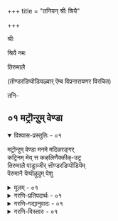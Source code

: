 +++
title = "तनियन् श्रीः श्रियै"

+++

श्रीः

श्रियै नमः

तिरुमालै

\(तॊण्डरडिप्पॊडियऴ्वार् ऎम्ब विप्रनारायणर विरचित\)

तनि-

## ०१ मट्रॊन्ऱुम् वेण्डा

<details open><summary>विश्वास-प्रस्तुतिः - ०१</summary>

मट्रॊन्ऱुम् वेण्डा मनमे मदिळरङ्गर्  
कट्रिनम् मेय् त्त कऴलिणैक्कीऴ्-उट्र  
तिरुमालै पाडुञ्जीर् त्तॊण्डरडिप्पॊडियॆम्  
पॆरुमानै यॆप्पॊऴुदुम् पेशु
</details>

<details><summary>मूलम् - ०१</summary>

मट्रॊन्ऱुम् वेण्डा मनमे मदिळरङ्गर्  
कट्रिनम् मेय् त्त कऴलिणैक्कीऴ्-उट्र  
तिरुमालै पाडुञ्जीर् त्तॊण्डरडिप्पॊडियॆम्  
पॆरुमानै यॆप्पॊऴुदुम् पेशु
</details>

<details><summary>गरणि-प्रतिपदार्थः - ०१</summary>

मनमे=मनस्से, मट्रु ऒन्ऱुम्=बेरॆ एनॊन्दन्नू, वेण्डा=बेडदॆ\(आशिसदॆ\), मदिळ् अरङ्गर्=प्राकारगळ नडुवॆ नॆलसिरुव श्रीरङ्गनाथनु, कट्रु=करुगळ, इनम्=मन्दॆयन्नु, मेय् त्त=मेयिसिद, कऴल् इणैकीऴ्=ऎरडु पादगळ कॆळगॆ, उट्र=सम्बन्धिसिद, तिरुमालै=तिरुमालै ऎम्ब दिव्यप्रबन्धवन्नु, पाडुम्=हाडुव, शीर्=भागवन्नु पडॆद, तॊण्डर् अडिपॊडि ऎम् पॆरुमानै=भक्तर पादधूळियाद नम्म हिरिमॆयवनन्नु, ऎप्पॊऴुदुम्=ऎल्ल कालदल्लू\(अनवरतवू\), पेशु=हेळुत्तिरु.
</details>

<details><summary>गरणि-गद्यानुवादः - ०१</summary>

मनवे, बेरॆ यावुदन्नू आशिसदॆ, सप्त प्राकारगळ नडुवॆ नॆलसिरुव श्रीरङ्गनाथनु करुगळ मन्दॆयन्नु मेयिसिद ऎरडु पादगळ अडियल्लि, अदक्कॆ सम्बन्धिसिद "तिरुमालै"ऎम्ब दिव्यप्रबन्धवन्नु हाडुव भाग्यवन्नु पडॆद तॊण्डरडिप्पॊडि-अथवा, भक्तर पादधूळियाद नम्म हिरिमॆयवनन्नु ऎडॆबिडदॆ हेळुत्तिरु. \(१\)
</details>

<details><summary>गरणि-विस्तारः - ०१</summary>

इदु"तॊण्डरडिप्पॊडि" अथवा "भक्तर पादधूळि"ऎम्ब हॆसरिन आऴ्वाररन्नु कुरित तनि. हिन्दॆ, दक्षिणभारतदल्लि चोळनाडु ऎम्बुदित्तु. आ नाडिनल्लि "तिरुमण्डङ्गुडि"ऎम्बुदॊन्दु हळ्ळि. अल्लि, ब्राह्मण कुलदल्लि ई आऴ्वाररु जनिसिदरु. "नारायण"ऎन्दु इवरिगॆ नामकरणवायितु. कालक्रमदल्लि इवरिगॆ ऎल्ल ब्राह्मण संस्कारगळन्नू नडसि, मन्त्रोपदेशवन्नू माडलायितु. वंशपारम्पर्यवागि नडॆदुबन्द, तुलसीवनवन्नु बॆळॆसि, प्रतिदिनवू भगवन्तनिगॆ तुलसीहारवन्नु अर्पिसुव कॆलसवन्नु ई आऴ्वाररु नडसुत्त बन्दरु. ब्रह्मचारियागि इद्दुकॊण्डु, निष्ठॆयिन्द तम्म ई सेवाकार्यवन्नु नडसुत्ता, हॆङ्गसरन्नु कण्णॆत्ति नोडदन्तॆ, शुद्धवाद

२

जीवनवन्नु नडसुत्तिद्दरु.अवरिद्द ऊरिगॆ समीपदल्लि वासवागिद्द देवदेवि ऎम्ब हॆसरिन देवदासियाद चॆलुवॆयिद्दळु. आकस्मिकवागि अवळु आऴ्वाररन्नु नोडि तन्न रूपलावण्यगळिन्द अवरन्नु तन्नवनन्नागि माडिकॊळ्ळबेकॆन्दु फणतॊट्टळु. बळिक, सामान्यवाद उडुपन्नु धरिसि अवळु आऴ्वारर बळिगॆ बन्दळु. तनगू भगवन्तन सेवॆयल्लि अवर हूदोटदल्लि कॆलस माडलु अवकाश कॊडबेकॆन्दु आऴ्वाररन्नु बलुनम्रळागि बेडिदळु. आऴ्वाररु ऒप्पिदरु.

तोटदल्लि उत्तमवाद कॆलस माडुत्ता अवळु कॆलवु दिनगळु कळॆदळु. ऒन्दु दिन बिरुसु मळॆगरॆयितु. मळॆयल्लि तॊय्दुहोदरू सह, अवळु बिडदॆ तन्न कॆलसवन्नु माडुत्तिरुवुदन्नु कण्डु आऴ्वाररु अवळन्नु तम्म गुडिसिलिगॆ बरमाडिकॊण्डरु. तम्म अङ्गवस्त्रवन्नु अवळिगॆ उडलु कॊट्टरु. रात्रियायितु. अल्लिये आ रात्रि तङ्गिरलु अवळिगॆ अवकाशकॊट्टरु.

आ रात्रिये देवदेवि आऴ्वाररन्नु तन्न प्रीतिय तॆक्कॆयल्लि सॆळॆदु सेरिसिकॊण्डळु. अन्दिनिन्द आऴ्वारर पतन मॊदलायितु. अवरु देवरन्नु मरॆतरु. तम्म पवित्रवाद सेवाकार्यवन्नू मरॆतरु. देवदेविये तम्म सर्वस्ववॆन्दु भाविसि काल कळॆयुत्ता बन्दरु.

ऒन्दु दिन, देवालयदल्लि देवर सेवॆतल्लि बळसुत्तिद्द चिन्नद बट्टलु कळवायितु. अदन्नु आऴ्वाररु तम्म आप्तसेवकन मूलक देवदेविगॆ कॊडिसिदरॆन्दु दूरु बन्तु. आऴ्वाररन्नू देवदेवियन्नू न्यायस्थानक्कॆ करॆदॊय्दरु. आऴ्वारर सेवकनु तन्दुकॊट्टद्दुण्टॆन्दु देवदेवि ऒप्पिकॊण्डळु. आदरॆ आऴ्वाररिगॆ सेवकने इल्ल\! अवरिगॆ ई विषय गॊत्तू इल्ल\! मारनॆय दिन अवरिगॆ शिक्षॆ विधिसुवुदागि तिळिसि, अवरन्नु आ रात्रि सॆरॆयल्लिरिसिदरु. अदे रात्रि, भगवन्तनु न्यायाधिपतिय कनसिनल्लि बन्दु नारायणनु निरपराधियॆन्दू, अवनन्नु तन्न कडॆगॆ तिरुगिसिकॊळ्ळुवुदक्कागि ताने हागॆ माडिद्दागियू तिळिसिदनु. इदरिन्द नारायणनिगॆ सॆरॆय बिडुगडॆयायितु.

अपमानदिन्द कडुपश्चात्तापगॊण्ड आऴ्वाररु मत्तॆ भगवन्तन सेवॆयल्लि तॊडगिदरु. भगवद्भक्तर पादधूळियन्नु तलॆयल्लि धरिसुत्तिद्दुदरिन्द अवरिगॆ "तॊण्डर्-अडि-पॊडि"ऎम्ब हॆसरायितु.

भक्तरु नडॆद स्थळवॆल्ल पवित्रवादद्दु. अवरु कालिट्ट कडॆ अल्लिरुव धूळू सह पवित्रवे. अदन्नु तलॆयल्लि धरिसि, भक्तर पादधूळिन तळदल्लि तावु ऎन्तलू, अदक्किन्त अल्परु ऎन्तलू आऴ्वारर विनीत भाववन्नू, निरहङ्कारवन्नू, इदु सूचिसुवुदु.

इदु आऴ्वारर सङ्ग्रहवाद कतॆ. आऴ्वाररु रचिसिद दिव्यप्रबन्धगळु ऎरडे- तिरुमालै मत्तु तिरुप्पळ्ळियॆऴुच्चि ई ऎरडू मॊदल साविरदल्लि सेरिकॊण्डिवॆ.

"तिरुमालै"ऎन्दरॆ, पवित्रवाद हार. आऴ्वाररु भगवन्तनिगॆ समर्पिसिद भक्तिपूर्णवाद श्रेष्ठवाद पाशुरगळ

मालॆ.

३

नलवत्तैदु पाशुरगळन्नॊळगॊण्ड ई तिरुमालैयल्लि आऴ्वाररु भगवन्तन कृपाकटाक्षद हिरिमॆयन्नू, अवन अनुग्रहदिन्द उण्टागुव परिणामवन्नू मनमुट्टूवन्तॆ हाडि, भगवन्तनन्नु स्तुतिसिद्दारॆ. हलवारु उपनिषत्तुगळ सारवे इदरल्लि अडकवागिदॆ.

ब्राह्मण कुलदल्लि., ब्राह्मण तन्दॆतायिगळ मगनागि हुट्टिद्दरिन्द इवरु, "विप्र" ऎन्दू अवरु इट्ट हॆसरिनिन्द "नारायण"ऎन्दू, भक्तर पादधूळियन्नु तलॆयल्लि धरिसिद्दरिन्द "तॊण्डर्-अडि-पॊडि"ऎन्दू प्रसिद्धरादरु. ब्राह्मण वंशदल्लि हुट्टि, ब्राह्मण कर्मगळन्नु माडुत्तिद्द मात्रक्कॆ अवनु ब्राह्मणनल्लवॆन्दू, भगवन्तनल्लि अनन्यभावदिन्द भक्तिमाडि सेवॆ माडुववनु यारे आदरू अवनु श्रेष्ठब्राह्मणनॆन्दू ई आऴ्वाररु सारिसारि हेळिदरु. हुट्टिद कुलवल्ल मुख्य; माडुव सत्कर्मगळू भगवन्तनल्लि तोरुव श्रद्धाभक्तिगळू मुख्यवॆन्दु हेळि, हागॆये नडॆदुकॊण्डु ई आऴ्वाररु "विप्रनारायण"नादरु.
</details>